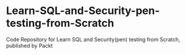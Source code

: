 # Learn-SQL-and-Security-pen-testing-from-Scratch
Code Repository for Learn SQL and Security(pen) testing from Scratch, published by Packt

